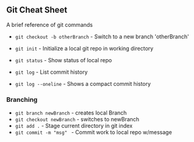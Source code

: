 ## Git Cheat Sheet

A brief reference of git commands

* `git checkout -b otherBranch` - Switch to a new branch 'otherBranch'

* `git init` - Initialize a local git repo in working directory
* `git status` - Show status of local repo
* `git log` - List commit history
* `git log --oneline` - Shows a compact commit history

### Branching

* `git branch newBranch` - creates local Branch
* `git checkout newBranch` - switches to newBranch
* `git add .` - Stage current directory in git index
* `git commit -m "msg" ` - Commit work to local repo w/message
